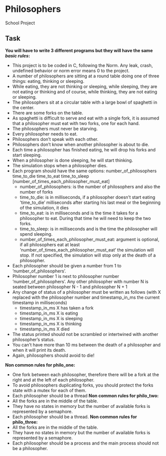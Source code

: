 # Philosophers
School Project

## Task

**You will have to write 3 different programs but they will have the same _basic rules_:**
- This project is to be coded in C, following the Norm. Any leak, crash, undefined
behavior or norm error means 0 to the project.
- A number of philosophers are sitting at a round table doing one of three things:
eating, thinking or sleeping.
- While eating, they are not thinking or sleeping, while sleeping, they are not eating
or thinking and of course, while thinking, they are not eating or sleeping.
- The philosophers sit at a circular table with a large bowl of spaghetti in the center.
- There are some forks on the table.
- As spaghetti is difficult to serve and eat with a single fork, it is assumed that a
philosopher must eat with two forks, one for each hand.
- The philosophers must never be starving.
- Every philosopher needs to eat.
- Philosophers don’t speak with each other.
- Philosophers don’t know when another philosopher is about to die.
- Each time a philosopher has finished eating, he will drop his forks and start sleeping.
- When a philosopher is done sleeping, he will start thinking.
- The simulation stops when a philosopher dies.
- Each program should have the same options: number_of_philosophers time_to_die
time_to_eat time_to_sleep [number_of_times_each_philosopher_must_eat]
	- number_of_philosophers: is the number of philosophers and also the number of forks
	- time_to_die: is in milliseconds, if a philosopher doesn’t start eating ’time_to_die’ milliseconds after starting his last meal or the beginning of the simulation, it dies
	- time_to_eat: is in milliseconds and is the time it takes for a philosopher to eat. During that time he will need to keep the two forks.
	- time_to_sleep: is in milliseconds and is the time the philosopher will spend sleeping.
	- number_of_times_each_philosopher_must_eat: argument is optional, if all philosophers eat at least ’number_of_times_each_philosopher_must_eat’ the simulation will stop. If not specified, the simulation will stop only at the death of a philosopher.
- Each philosopher should be given a number from 1 to ’number_of_philosophers’.
- Philosopher number 1 is next to philosopher number ’number_of_philosophers’.
Any other philosopher with number N is seated between philosopher N - 1 and
philosopher N + 1
- Any change of status of a philosopher must be written as follows (with X replaced
with the philosopher number and timestamp_in_ms the current timestamp in milliseconds)
	- timestamp_in_ms X has taken a fork
	- timestamp_in_ms X is eating
	- timestamp_in_ms X is sleeping
	- timestamp_in_ms X is thinking
	- timestamp_in_ms X died
- The status printed should not be scrambled or intertwined with another philosopher’s status.
- You can’t have more than 10 ms between the death of a philosopher and when it
will print its death.
- Again, philosophers should avoid to die!

**Non common rules for philo_one:**
- One fork between each philosopher, therefore there will be a fork at the right and
at the left of each philosopher.
- To avoid philosophers duplicating forks, you should protect the forks state with a
mutex for each of them.
- Each philosopher should be a thread
**Non common rules for philo_two:**
- All the forks are in the middle of the table.
- They have no states in memory but the number of available forks is represented by
a semaphore.
- Each philosopher should be a thread.
**Non common rules for philo_three:**
- All the forks are in the middle of the table.
- They have no states in memory but the number of available forks is represented by
a semaphore.
- Each philosopher should be a process and the main process should not be a philosopher.



